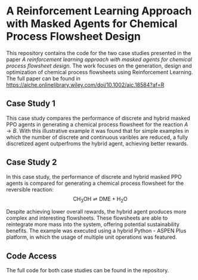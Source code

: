 # A Reinforcement Learning Approach with Masked Agents for Chemical Process Flowsheet Design

This repository contains the code for the two case studies presented in the paper *A reinforcement learning approach with masked agents for chemical process flowsheet design*. 
The work focuses on the generation, design and optimization of chemical process flowsheets using Reinforcement Learning. The full paper can be found in <https://aiche.onlinelibrary.wiley.com/doi/10.1002/aic.18584?af=R>

## Case Study 1
This case study compares the performance of discrete and hybrid masked PPO agents in generating a chemical process flowsheet for the reaction $A \rightarrow B$. With this illustrative example it was found that for simple examples in which the number of discrete and continuous varibles are reduced, a fully discretized agent outperfroms the hybrid agent, achieving better rewards. 

  
## Case Study 2
In this case study, the performance of discrete and hybrid masked PPO agents is compared for generating a chemical process flowsheet for the reversible reaction:
$$ \text{CH}_3\text{OH} \rightleftharpoons \text{DME} + \text{H}_2\text{O}$$

Despite achieving lower overall rewards, the hybrid agent produces more complex and interesting flowsheets. These flowsheets are able to reintegrate more mass into the system, offering potential sustainability benefits. The example was executed using a hybrid Python - ASPEN Plus platform, in which the usage of multiple unit operations was featured.

## Code Access
The full code for both case studies can be found in the repository. 
